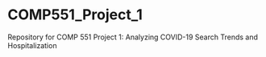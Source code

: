# COMP551_Project_1
Repository for COMP 551 Project 1: Analyzing COVID-19 Search Trends and Hospitalization
